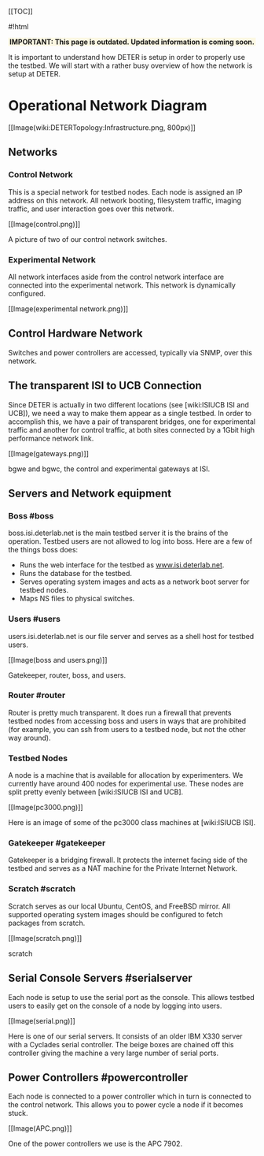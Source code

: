 [[TOC]]

#!html
	<p style="text-align: center; background-color: #fcf8e3; font-weight: bold;">
	IMPORTANT: This page is outdated. Updated information is coming soon.
	</p>
	

It is important to understand how DETER is setup in order to properly use the testbed.  We will start with a rather busy overview of how the network is setup at DETER.  

# Operational Network Diagram

[[Image(wiki:DETERTopology:Infrastructure.png, 800px)]]

## Networks

### Control Network

This is a special network for testbed nodes.  Each node is assigned an IP address on this network.  All network booting, filesystem traffic, imaging traffic, and user interaction goes over this network.

[[Image(control.png)]]

A picture of two of our control network switches.

### Experimental Network

All network interfaces aside from the control network interface are connected into the experimental network.  This network is dynamically configured.

[[Image(experimental network.png)]]

## Control Hardware Network

Switches and power controllers are accessed, typically via SNMP, over this network.

## The transparent ISI to UCB Connection

Since DETER is actually in two different locations (see [wiki:ISIUCB ISI and UCB]), we need a way to make them appear as a single testbed.  In order to accomplish this, we have a pair of transparent bridges, one for experimental traffic and another for control traffic, at both sites connected by a 1Gbit high performance network link.

[[Image(gateways.png)]]

bgwe and bgwc, the control and experimental gateways at ISI.

## Servers and Network equipment

### Boss #boss

boss.isi.deterlab.net is the main testbed server it is the brains of the operation.  Testbed users are not allowed to 
log into boss.  Here are a few of the things boss does:

* Runs the web interface for the testbed as www.isi.deterlab.net.
* Runs the database for the testbed.
* Serves operating system images and acts as a network boot server for testbed nodes.
* Maps NS files to physical switches.

### Users #users

users.isi.deterlab.net is our file server and serves as a shell host for testbed users.

[[Image(boss and users.png)]]

Gatekeeper, router, boss, and users.

### Router #router

Router is pretty much transparent.  It does run a firewall that prevents testbed nodes from accessing boss and users in 
ways that are prohibited (for example, you can ssh from users to a testbed node, but not the other way around).

### Testbed Nodes

A node is a machine that is available for allocation by experimenters.  We currently have around 400 nodes for experimental use.  These nodes are split pretty evenly between [wiki:ISIUCB ISI and UCB].

[[Image(pc3000.png)]]

Here is an image of some of the pc3000 class machines at [wiki:ISIUCB ISI].

### Gatekeeper #gatekeeper

Gatekeeper is a bridging firewall.  It protects the internet facing side of the testbed and serves as a NAT machine for the Private Internet Network.

### Scratch #scratch

Scratch serves as our local Ubuntu, CentOS, and FreeBSD mirror.  All supported operating system images should be configured to fetch packages from scratch.

[[Image(scratch.png)]]

scratch

## Serial Console Servers #serialserver

Each node is setup to use the serial port as the console.  This allows testbed users to easily get on the console of a node by logging into users.

[[Image(serial.png)]]

Here is one of our serial servers.  It consists of an older IBM X330 server with a Cyclades serial controller.  The beige
boxes are chained off this controller giving the machine a very large number of serial ports.

## Power Controllers #powercontroller

Each node is connected to a power controller which in turn is connected to the control network.  This allows you to power cycle a node if it becomes stuck.  

[[Image(APC.png)]]

One of the power controllers we use is the APC 7902.



